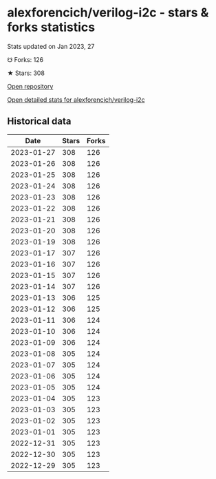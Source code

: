 # alexforencich/verilog-i2c - stars & forks statistics

Stats updated on Jan 2023, 27

☋ Forks: 126

★ Stars: 308

[Open repository](https://github.com/alexforencich/verilog-i2c)

[Open detailed stats for alexforencich/verilog-i2c](https://reviewgithub.com/rep/alexforencich/verilog-i2c)

## Historical data
| Date | Stars | Forks |
|------|-------|-------|
| 2023-01-27 | 308 | 126 | 
| 2023-01-26 | 308 | 126 | 
| 2023-01-25 | 308 | 126 | 
| 2023-01-24 | 308 | 126 | 
| 2023-01-23 | 308 | 126 | 
| 2023-01-22 | 308 | 126 | 
| 2023-01-21 | 308 | 126 | 
| 2023-01-20 | 308 | 126 | 
| 2023-01-19 | 308 | 126 | 
| 2023-01-17 | 307 | 126 | 
| 2023-01-16 | 307 | 126 | 
| 2023-01-15 | 307 | 126 | 
| 2023-01-14 | 307 | 126 | 
| 2023-01-13 | 306 | 125 | 
| 2023-01-12 | 306 | 125 | 
| 2023-01-11 | 306 | 124 | 
| 2023-01-10 | 306 | 124 | 
| 2023-01-09 | 306 | 124 | 
| 2023-01-08 | 305 | 124 | 
| 2023-01-07 | 305 | 124 | 
| 2023-01-06 | 305 | 124 | 
| 2023-01-05 | 305 | 124 | 
| 2023-01-04 | 305 | 123 | 
| 2023-01-03 | 305 | 123 | 
| 2023-01-02 | 305 | 123 | 
| 2023-01-01 | 305 | 123 | 
| 2022-12-31 | 305 | 123 | 
| 2022-12-30 | 305 | 123 | 
| 2022-12-29 | 305 | 123 | 

